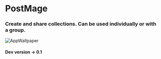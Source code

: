 # PostMage

### Create and share collections. Can be used individually or with a group.

![AppWallpaper](https://user-images.githubusercontent.com/67011777/184971781-4151924e-6d99-4dc2-8cb2-dfec6cf850a3.png)


#### Dev version -> 0.1
